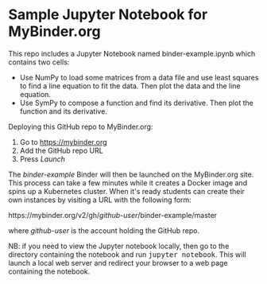 # Sample Jupyter Notebook for MyBinder.org

This repo includes a Jupyter Notebook named binder-example.ipynb
which contains two cells:

* Use NumPy to load some matrices from a data file and use least squares
to find a line equation to fit the data. Then plot the data and the line equation.
* Use SymPy to compose a function and find its derivative. Then plot
the function and its derivative.

Deploying this GitHub repo to MyBinder.org:

1. Go to https://mybinder.org
2. Add the GitHub repo URL
3. Press <i>Launch</i>

The <i>binder-example</i> Binder will then be launched on the MyBinder.org site.
This process can take a few minutes while it creates a Docker image and
spins up a Kubernetes cluster. When it's ready students can create their own
instances by visiting a URL with the following form:

https://<span></span>mybinder.org/v2/gh/<i>github-user</i>/binder-example/master

where <i>github-user</i> is the account holding the GitHub repo.

NB: if you need to view the Jupyter notebook locally, then go to the directory
containing the notebook and run <tt>jupyter notebook</tt>. This will launch
a local web server and redirect your browser to a web page containing the
notebook.

